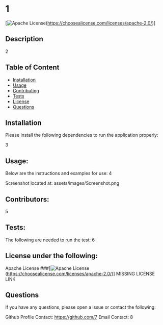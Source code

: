 
# 1
[![Apache License](https://img.shields.io/badge/License-Apachi-brightgreen)(https://choosealicense.com/licenses/apache-2.0/)]
## Description
2

## Table of Content
- [Installation](#Installation)
- [Usage](#Usage)
- [Contributing](#Contributing)
- [Tests](#Tests)
- [License](#License)
- [Questions](#Questions)

## Installation
Please install the following dependencies to run the application properly:

3

## Usage:
Below are the instructions and examples for use: 
4

Screenshot located at:
assets/images/Screenshot.png

## Contributors:
5

## Tests:
The following are needed to run the test:
6

## License under the following:
 Apache License
 ###[![Apache License](https://img.shields.io/badge/License-Apachi-brightgreen)(https://choosealicense.com/licenses/apache-2.0/)]
 MISSING LICENSE LINK

## Questions
If you have any questions, please open a issue or contact the following:

Github Profile Contact: https://github.com/7
Email Contact: 8
